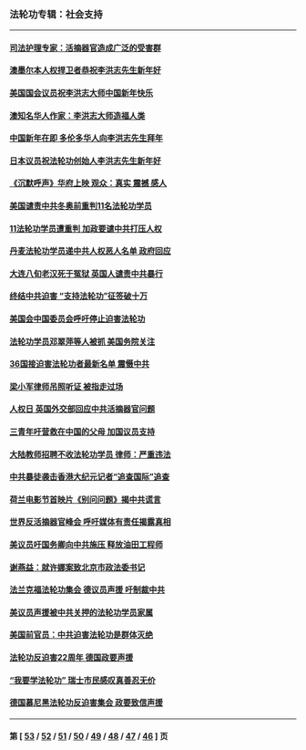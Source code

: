 ### 法轮功专辑：社会支持
---
#### [司法护理专家：活摘器官造成广泛的受害群](../../pages/nf4386/n13570425.md?02200430) 
#### [澳墨尔本人权捍卫者恭祝李洪志先生新年好](../../pages/nf4386/n13556164.md?02200430) 
#### [美国国会议员祝李洪志大师中国新年快乐](../../pages/nf4386/n13554208.md?02200430) 
#### [澳知名华人作家：李洪志大师造福人类](../../pages/nf4386/n13552049.md?02200430) 
#### [中国新年在即 多伦多华人向李洪志先生拜年](../../pages/nf4386/n13531756.md?02200430) 
#### [日本议员祝法轮功创始人李洪志先生新年好](../../pages/nf4386/n13543228.md?02200430) 
#### [《沉默呼声》华府上映 观众：真实 震撼 感人](../../pages/nf4386/n13524739.md?02200430) 
#### [美国谴责中共冬奥前重判11名法轮功学员](../../pages/nf4386/n13521806.md?02200430) 
#### [11法轮功学员遭重判 加政要谴中共打压人权](../../pages/nf4386/n13521294.md?02200430) 
#### [丹麦法轮功学员递中共人权恶人名单 政府回应](../../pages/nf4386/n13497482.md?02200430) 
#### [大连八旬老汉死于冤狱 英国人谴责中共暴行](../../pages/nf4386/n13480118.md?02200430) 
#### [终结中共迫害 “支持法轮功”征签破十万](../../pages/nf4386/n13471084.md?02200430) 
#### [美国会中国委员会呼吁停止迫害法轮功](../../pages/nf4386/n13465411.md?02200430) 
#### [法轮功学员邓翠萍等人被抓 美国务院关注](../../pages/nf4386/n13451524.md?02200430) 
#### [36国接迫害法轮功者最新名单 震慑中共](../../pages/nf4386/n13445909.md?02200430) 
#### [梁小军律师吊照听证 被指走过场](../../pages/nf4386/n13437662.md?02200430) 
#### [人权日 英国外交部回应中共活摘器官问题](../../pages/nf4386/n13430243.md?02200430) 
#### [三青年吁营救在中国的父母 加国议员支持](../../pages/nf4386/n13429744.md?02200430) 
#### [大陆教师招聘不收法轮功学员 律师：严重违法](../../pages/nf4386/n13365839.md?02200430) 
#### [中共暴徒袭击香港大纪元记者“追查国际”追查](../../pages/nf4386/n13343404.md?02200430) 
#### [荷兰电影节首映片《别问问题》揭中共谎言](../../pages/nf4386/n13321179.md?02200430) 
#### [世界反活摘器官峰会 呼吁媒体有责任揭露真相](../../pages/nf4386/n13264475.md?02200430) 
#### [美议员吁国务卿向中共施压 释放油田工程师](../../pages/nf4386/n13233845.md?02200430) 
#### [谢燕益：就许娜案致北京市政法委书记](../../pages/nf4386/n13182701.md?02200430) 
#### [法兰克福法轮功集会 德议员声援 吁制裁中共](../../pages/nf4386/n13175975.md?02200430) 
#### [美议员声援被中共关押的法轮功学员家属](../../pages/nf4386/n13158310.md?02200430) 
#### [美国前官员：中共迫害法轮功是群体灭绝](../../pages/nf4386/n13157750.md?02200430) 
#### [法轮功反迫害22周年 德国政要声援](../../pages/nf4386/n13143632.md?02200430) 
#### [“我要学法轮功” 瑞士市民感叹真善忍无价](../../pages/nf4386/n13129633.md?02200430) 
#### [德国慕尼黑法轮功反迫害集会 政要致信声援](../../pages/nf4386/n13129148.md?02200430) 

---
#### 第 [ [53](./53.md?02200430) / [52](./52.md?02200430) / [51](./51.md?02200430) / [50](./50.md?02200430) / [49](./49.md?02200430) / [48](./48.md?02200430) / [47](./47.md?02200430) / [46](./46.md?02200430) ] 页
